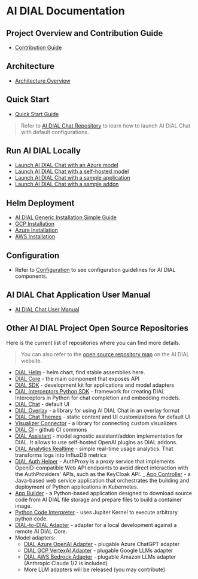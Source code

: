# AI DIAL Documentation

## Project Overview and Contribution Guide

* [Contribution Guide](https://github.com/epam/ai-dial/blob/main/CONTRIBUTING.md)

## Architecture

* [Architecture Overview](/docs/platform/0.architecture-and-concepts/2.architecture.md)

## Quick Start

* [Quick Start Guide](./quick-start.md)

> Refer to [AI DIAL Chat Repository](https://github.com/epam/ai-dial-chat#overview) to learn how to launch AI DIAL Chat with default configurations.

## Run AI DIAL Locally

* [Launch AI DIAL Chat with an Azure model](/docs/tutorials/1.developers/0.local-run/1.quick-start-model.md)
* [Launch AI DIAL Chat with a self-hosted model](/docs/tutorials/1.developers/0.local-run/3.quick-start-with-self-hosted-model.md)
* [Launch AI DIAL Chat with a sample application](/docs/tutorials/1.developers/0.local-run/0.quick-start-with-application.md)
* [Launch AI DIAL Chat with a sample addon](/docs/tutorials/1.developers/0.local-run/4.quick-start-with-addon.md)

## Helm Deployment

* [AI DIAL Generic Installation Simple Guide](https://github.com/epam/ai-dial-helm/tree/main/charts/dial/examples/generic/simple)
* [GCP Installation](https://github.com/epam/ai-dial-helm/blob/main/charts/dial/examples/gcp/complete/README.md)
* [Azure Installation](https://github.com/epam/ai-dial-helm/blob/main/charts/dial/examples/azure/simple/README.md)
* [AWS Installation](https://github.com/epam/ai-dial-helm/blob/main/charts/dial/examples/aws/complete/README.md)

## Configuration

* Refer to [Configuration](./tutorials/2.devops/1.configuration/0.configuration-guide.md) to see configuration guidelines for AI DIAL components.

## AI DIAL Chat Application User Manual

* [AI DIAL Chat User Manual](/docs/tutorials/0.user-guide.md)

## Other AI DIAL Project Open Source Repositories

Here is the current list of repositories where you can find more details.

> You can also refer to the [open source repository map](https://dialx.ai/open-source) on the AI DIAL website.

- [DIAL Helm](https://github.com/epam/ai-dial-helm) - helm chart, find stable assemblies here.
- [DIAL Core](https://github.com/epam/ai-dial-core) - the main component that exposes API
- [DIAL SDK](https://github.com/epam/ai-dial-sdk) - development kit for applications and model adapters
- [DIAL Interceptors Python SDK](https://github.com/epam/ai-dial-interceptors-sdk) - framework for creating DIAL Interceptors in Python for chat completion and embedding models.
- [DIAL Chat](https://github.com/epam/ai-dial-chat) - default UI
- [DIAL Overlay](https://github.com/epam/ai-dial-chat/blob/development/libs/overlay/README.md) - a library for using AI DIAL Chat in an overlay format
- [DIAL Chat Themes](https://github.com/epam/ai-dial-chat-themes) - static content and UI customizations for default UI
- [Visualizer Connector](https://github.com/epam/ai-dial-chat/blob/development/libs/chat-visualizer-connector/README.md) - a library for connecting custom visualizers
- [DIAL CI](https://github.com/epam/ai-dial-ci) - github CI commons
- [DIAL Assistant](https://github.com/epam/ai-dial-assistant) - model agnostic assistant/addon implementation for DIAL. It allows to use self-hosted OpenAI plugins as DIAL addons.
- [DIAL Analytics Realtime](https://github.com/epam/ai-dial-analytics-realtime) - simple real-time usage analytics. That transforms logs into InfluxDB metrics
- [DIAL Auth Helper](https://github.com/epam/ai-dial-auth-helper) - AuthProxy is a proxy service that implements OpenID-compatible Web API endpoints to avoid direct interaction with the AuthProviders' APIs, such as the KeyCloak API.
_ [App Controller](https://github.com/epam/ai-dial-app-controller) - a Java-based web service application that orchestrates the building and deployment of Python applications in Kubernetes.
- [App Builder](https://github.com/epam/ai-dial-app-builder-python) - a Python-based application designed to download source code from AI DIAL file storage and prepare files to build a container image.
- [Python Code Interpreter](https://github.com/epam/ai-dial-code-interpreter) - uses Jupiter Kernel to execute arbitrary python code.
- [DIAL-to-DIAL Adapter](https://github.com/epam/ai-dial-adapter-dial) - adapter for a local development against a remote AI DIAL Core.
- Model adapters:
    - [DIAL Azure OpenAI Adapter](https://github.com/epam/ai-dial-adapter-openai) - plugable Azure ChatGPT adapter
    - [DIAL GCP VertexAI Adapter](https://github.com/epam/ai-dial-adapter-vertexai) - plugable Google LLMs adapter
    - [DIAL AWS Bedrock Adapter](https://github.com/epam/ai-dial-adapter-bedrock) - plugable Amazon LLMs adapter (Anthropic Claude 1/2 is included)
    - More LLM adapters will be released (you may contribute)
